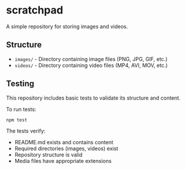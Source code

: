 # scratchpad

A simple repository for storing images and videos.

## Structure

- `images/` - Directory containing image files (PNG, JPG, GIF, etc.)
- `videos/` - Directory containing video files (MP4, AVI, MOV, etc.)

## Testing

This repository includes basic tests to validate its structure and content.

To run tests:

```bash
npm test
```

The tests verify:
- README.md exists and contains content
- Required directories (images, videos) exist
- Repository structure is valid
- Media files have appropriate extensions
